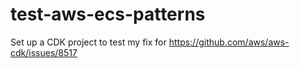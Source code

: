 # test-aws-ecs-patterns
Set up a CDK project to test my fix for https://github.com/aws/aws-cdk/issues/8517
